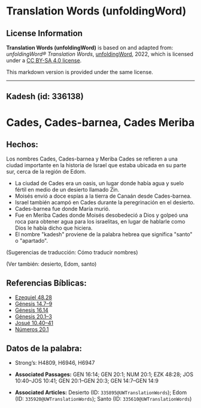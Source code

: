 # Translation Words (unfoldingWord)

## License Information

**Translation Words (unfoldingWord)** is based on and adapted from: _unfoldingWord® Translation Words_, [unfoldingWord](https://unfoldingword.org/utw), 2022, which is licensed under a [CC BY-SA 4.0 license](https://creativecommons.org/licenses/by-sa/4.0/legalcode.en).

This markdown version is provided under the same license.



--------------------------------

## Kadesh (id: 336138)

Cades, Cades\-barnea, Cades Meriba
==================================

Hechos:
-------

Los nombres Cades, Cades\-barnea y Meriba Cades se refieren a una ciudad importante en la historia de Israel que estaba ubicada en su parte sur, cerca de la región de Edom.

* La ciudad de Cades era un oasis, un lugar donde había agua y suelo fértil en medio de un desierto llamado Zin.
* Moisés envió a doce espías a la tierra de Canaán desde Cades\-barnea.
* Israel también acampó en Cades durante la peregrinación en el desierto.
* Cades\-barnea fue donde María murió.
* Fue en Meriba Cades donde Moisés desobedeció a Dios y golpeó una roca para obtener agua para los israelitas, en lugar de hablarle como Dios le había dicho que hiciera.
* El nombre "kadesh" proviene de la palabra hebrea que significa "santo" o "apartado".

(Sugerencias de traducción: Cómo traducir nombres)

(Ver también: desierto, Edom, santo)

Referencias Bíblicas:
---------------------

* [Ezequiel 48\.28](https://ref.ly/Ezek48:28)
* [Génesis 14\.7–9](https://ref.ly/Gen14:7-Gen14:9)
* [Génesis 16\.14](https://ref.ly/Gen16:14)
* [Génesis 20\.1–3](https://ref.ly/Gen20:1-Gen20:3)
* [Josué 10\.40–41](https://ref.ly/Josh10:40-Josh10:41)
* [Números 20\.1](https://ref.ly/Num20:1)

Datos de la palabra:
--------------------

* Strong’s: H4809, H6946, H6947

* **Associated Passages:** GEN 16:14; GEN 20:1; NUM 20:1; EZK 48:28; JOS 10:40–JOS 10:41; GEN 20:1–GEN 20:3; GEN 14:7–GEN 14:9
* **Associated Articles:** Desierto (ID: `335895@UWTranslationWords`); Edom (ID: `335920@UWTranslationWords`); Santo (ID: `335610@UWTranslationWords`)

